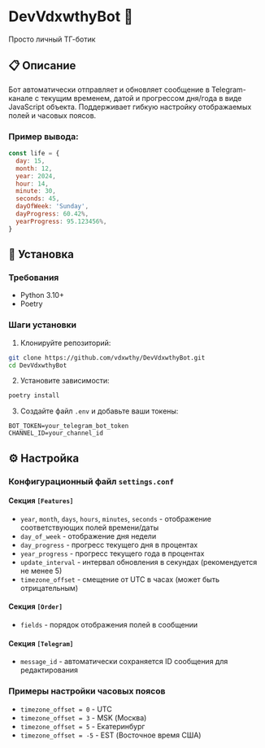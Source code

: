 # DevVdxwthyBot 🤖

Просто личный ТГ-ботик

## 📋 Описание

Бот автоматически отправляет и обновляет сообщение в Telegram-канале с текущим временем, датой и прогрессом дня/года в виде JavaScript объекта. Поддерживает гибкую настройку отображаемых полей и часовых поясов.

### Пример вывода:
```javascript
const life = {
  day: 15,
  month: 12,
  year: 2024,
  hour: 14,
  minute: 30,
  seconds: 45,
  dayOfWeek: 'Sunday',
  dayProgress: 60.42%,
  yearProgress: 95.123456%,
}
```


## 🥱 Установка

### Требования
- Python 3.10+
- Poetry

### Шаги установки

1. Клонируйте репозиторий:
```bash
git clone https://github.com/vdxwthy/DevVdxwthyBot.git
cd DevVdxwthyBot
```

2. Установите зависимости:
```bash
poetry install
```

3. Создайте файл `.env` и добавьте ваши токены:
```env
BOT_TOKEN=your_telegram_bot_token
CHANNEL_ID=your_channel_id
```

## ⚙️ Настройка

### Конфигурационный файл `settings.conf`

#### Секция `[Features]`
- `year`, `month`, `days`, `hours`, `minutes`, `seconds` - отображение соответствующих полей времени/даты
- `day_of_week` - отображение дня недели
- `day_progress` - прогресс текущего дня в процентах
- `year_progress` - прогресс текущего года в процентах
- `update_interval` - интервал обновления в секундах (рекомендуется не менее 5)
- `timezone_offset` - смещение от UTC в часах (может быть отрицательным)

#### Секция `[Order]`
- `fields` - порядок отображения полей в сообщении

#### Секция `[Telegram]`
- `message_id` - автоматически сохраняется ID сообщения для редактирования

### Примеры настройки часовых поясов
- `timezone_offset = 0` - UTC
- `timezone_offset = 3` - MSK (Москва)
- `timezone_offset = 5` - Екатеринбург
- `timezone_offset = -5` - EST (Восточное время США)
